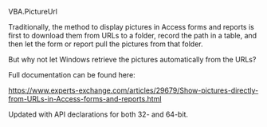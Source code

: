 VBA.PictureUrl

Traditionally, the method to display pictures in Access forms and reports is first to download them from URLs to a folder, record the path in a table, and then let the form or report pull the pictures from that folder.

But why not let Windows retrieve the pictures automatically from the URLs? 

Full documentation can be found here: 

https://www.experts-exchange.com/articles/29679/Show-pictures-directly-from-URLs-in-Access-forms-and-reports.html

Updated with API declarations for both 32- and 64-bit.
